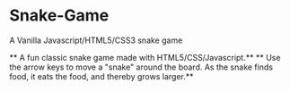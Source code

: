 # Snake-Game
A Vanilla Javascript/HTML5/CSS3 snake game


** A fun classic snake game made with HTML5/CSS/Javascript.**
** Use the arrow keys to move a "snake" around the board. As the snake finds food, it eats the food, and thereby grows larger.**
